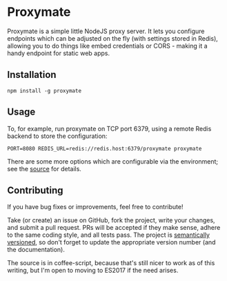 Proxymate
=========

Proxymate is a simple little NodeJS proxy server.  It lets you configure
endpoints which can be adjusted on the fly (with settings stored in Redis),
allowing you to do things like embed credentials or CORS - making it a handy
endpoint for static web apps.

Installation
------------

    npm install -g proxymate

Usage
-----

To, for example, run proxymate on TCP port 6379, using a remote Redis backend
to store the configuration:

    PORT=8080 REDIS_URL=redis://redis.host:6379/proxymate proxymate

There are some more options which are configurable via the environment; see
the [source][] for details.

Contributing
------------

If you have bug fixes or improvements, feel free to contribute!

Take (or create) an issue on GitHub, fork the project, write your changes, and
submit a pull request. PRs will be accepted if they make sense, adhere to the
same coding style, and all tests pass. The project is [semantically
versioned][semver], so don't forget to update the appropriate version number
(and the documentation).

The source is in coffee-script, because that's still nicer to work as of this
writing, but I'm open to moving to ES2017 if the need arises.

[source]: https://github.com/bjjb/proxymate/blob/master/proxymate.coffee
[semver]: https://semver.org
